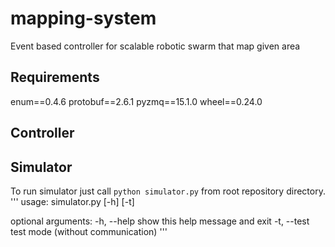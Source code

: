 # mapping-system
Event based controller for scalable robotic swarm that map given area

## Requirements
enum==0.4.6
protobuf==2.6.1
pyzmq==15.1.0
wheel==0.24.0

## Controller

## Simulator
To run simulator just call `python simulator.py` from root repository directory.
'''
usage: simulator.py [-h] [-t]

optional arguments:
  -h, --help  show this help message and exit
  -t, --test  test mode (without communication)
'''
